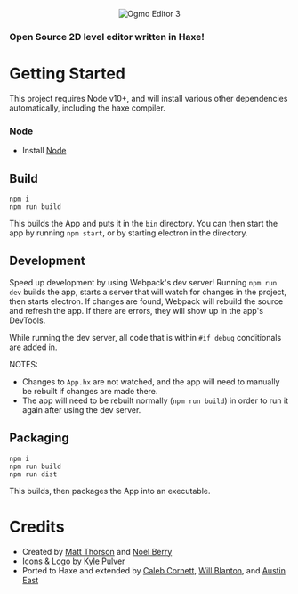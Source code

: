 <p align="center">
  <img src="assets/gfx/logo.png" alt="Ogmo Editor 3"/>
</p>

### Open Source 2D level editor written in Haxe!

# Getting Started

This project requires Node v10+, and will install various other dependencies automatically, including the haxe compiler.

### Node
* Install [Node](https://nodejs.org/)

## Build
```
npm i
npm run build
```
This builds the App and puts it in the `bin` directory. You can then start the app by running `npm start`, or by starting electron in the directory.

## Development
Speed up development by using Webpack's dev server! Running `npm run dev` builds the app, starts a server that will watch for changes in the project, then starts electron. If changes are found, Webpack will rebuild the source and refresh the app. If there are errors, they will show up in the app's DevTools.

While running the dev server, all code that is within `#if debug` conditionals are added in.

NOTES:
  * Changes to `App.hx` are not watched, and the app will need to manually be rebuilt if changes are made there.
  * The app will need to be rebuilt normally (`npm run build`) in order to run it again after using the dev server.

## Packaging
```
npm i
npm run build
npm run dist
```
This builds, then packages the App into an executable.

# Credits
 - Created by [Matt Thorson](https://twitter.com/mattthorson) and [Noel Berry](https://twitter.com/noelfb)
 - Icons & Logo by [Kyle Pulver](https://twitter.com/kylepulver)
 - Ported to Haxe and extended by [Caleb Cornett](https://twitter.com/thespydog), [Will Blanton](https://twitter.com/x01010111), and [Austin East](https://twitter.com/austinweast)
